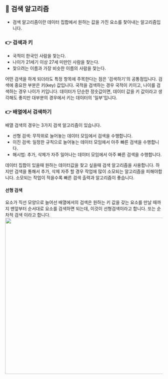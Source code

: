 ## 📌 검색 알고리즘
- 검색 알고리즘이란 데이터 집합에서 원하는 값을 가진 요소를 찿아내는 알고리즘입니다.

### 👉 검색과 키
+ 국적이 한국인 사람을 찿는다.
+ 나이가 21세기 이상 27세 미만인 사람을 찿는다.
+ 찿으려는 이름과 가장 비슷한 이름의 사람을 찿는다.

어떤 검색을 하게 되더라도 특정 항목에 주목한다는 점은 '검색하기'의 공통점입니다.
검색에 중요한 부분은 키(key) 값입니다. 국적을 검색하는 경우 국적이 키이고, 나이를 검색하는 경우 나이가 키입니다. 
데이터가 단순한 정숫값이면, 데이터 값을 키 값이라고 생각해도 좋지만 대부분의 경우에서 키는 데이터의 '일부'입니다.

### 👉 배열에서 검색하기
배열 검색의 경우는 3가지 검색 알고리즘이 있습니다.
+ 선형 검색: 무작위로 늘어놓는 데이터 모임에서 검색을 수행합니다.
+ 이진 검색: 일정한 규칙으로 늘어놓는 데이터 모임에서 아주 빠른 검색을 수행합니다.
+ 해시법: 추가, 삭제가 자주 일어나는 데이터 모임에서 아주 빠른 검색을 수행합니다. 

데이터 집합이 있을때 원하는 데이터값을 찿고 싶을때 검색 알고리즘을 사용합니다. 하지만 검색을 통해서 추가, 삭제 자주 할 경우 작업에 많이 소모되는 알고리즘을 피해야합니다.
소모되는 작업이 적을수록 빠른 검색 출력과 알고리즘이 좋습니다. 

#### 선형 검색
요소가 직선 모양으로 늘어선 배열에서의 검색은 원하는 키 값을 갖는 요소를 만날 때까지 맨앞부터 순서대로 요소를 검색하면 되는데, 이것이 선형검색이라고 합니다. 또는 순차적 검색 이라고 합니다.
<img src="https://user-images.githubusercontent.com/58936137/178182517-7cee5461-8a20-49a3-bcb7-7f5c50d66709.png" width="600px" height="500px">
